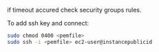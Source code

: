 if timeout accured check security groups rules.  

To add ssh key and connect: 

```bash
sudo chmod 0400 <pemfile>
sudo ssh -i <pemfile> ec2-user@instancepublicid
```
